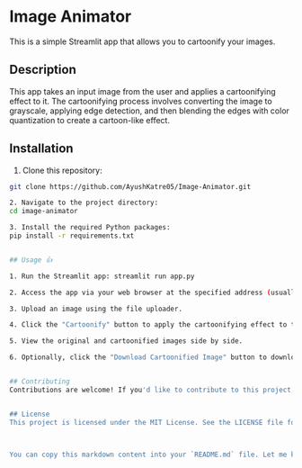 # Image Animator

This is a simple Streamlit app that allows you to cartoonify your images.

## Description

This app takes an input image from the user and applies a cartoonifying effect to it. The cartoonifying process involves converting the image to grayscale, applying edge detection, and then blending the edges with color quantization to create a cartoon-like effect.

## Installation

1. Clone this repository:

```bash
git clone https://github.com/AyushKatre05/Image-Animator.git

2. Navigate to the project directory:
cd image-animator

3. Install the required Python packages:
pip install -r requirements.txt


## Usage 👍

1. Run the Streamlit app: streamlit run app.py

2. Access the app via your web browser at the specified address (usually http://localhost:8501).

3. Upload an image using the file uploader.

4. Click the "Cartoonify" button to apply the cartoonifying effect to the uploaded image.

5. View the original and cartoonified images side by side.

6. Optionally, click the "Download Cartoonified Image" button to download the cartoonified image.


## Contributing
Contributions are welcome! If you'd like to contribute to this project, please fork the repository and submit a pull request.


## License
This project is licensed under the MIT License. See the LICENSE file for details.



You can copy this markdown content into your `README.md` file. Let me know if you need further assistance!

